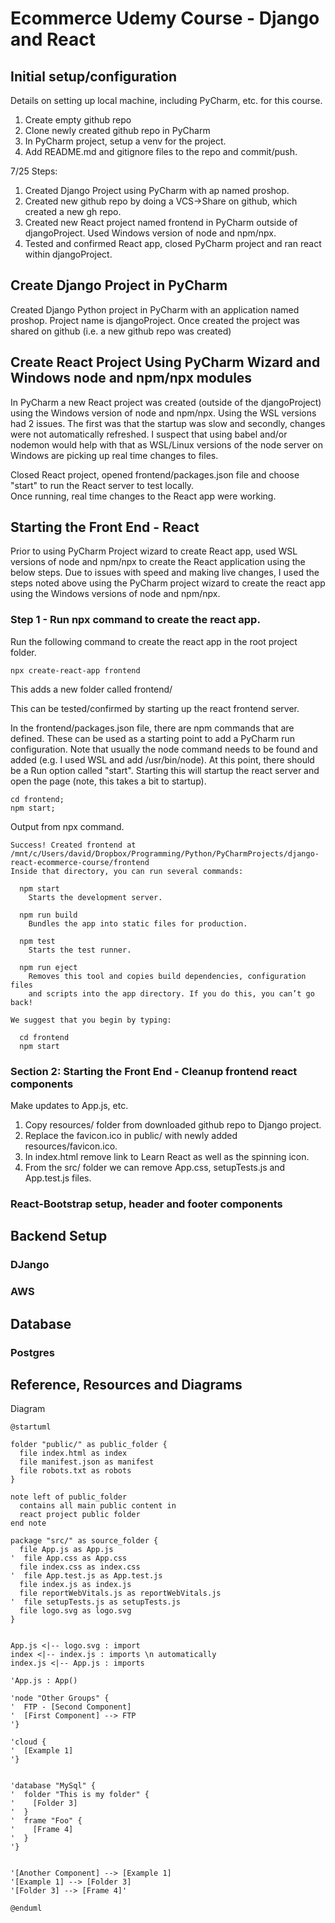 # Ecommerce Udemy Course - Django and React

[TOC levels=2]: # "## Table of contents"

## Initial setup/configuration

Details on setting up local machine, including PyCharm, etc. for this course.

1. Create empty github repo
2. Clone newly created github repo in PyCharm
3. In PyCharm project, setup a venv for the project.
4. Add README.md and gitignore files to the repo and commit/push.

7/25 Steps:

1. Created Django Project using PyCharm with ap named proshop.
2. Created new github repo by doing a VCS->Share on github, which created a new gh repo.
3. Created new React project named frontend in PyCharm outside of djangoProject. Used Windows version of node and
   npm/npx.
4. Tested and confirmed React app, closed PyCharm project and ran react within djangoProject.

## Create Django Project in PyCharm

Created Django Python project in PyCharm with an application named proshop. Project name is djangoProject. Once created
the project was shared on github (i.e. a new github repo was created)

## Create React Project Using PyCharm Wizard and Windows node and npm/npx modules

In PyCharm a new React project was created (outside of the djangoProject) using the Windows version of node and npm/npx.
Using the WSL versions had 2 issues. The first was that the startup was slow and secondly, changes were not
automatically refreshed. I suspect that using babel and/or nodemon would help with that as WSL/Linux versions of the
node server on Windows are picking up real time changes to files.

Closed React project, opened frontend/packages.json file and choose "start" to run the React server to test locally.  
Once running, real time changes to the React app were working.

## Starting the Front End - React

Prior to using PyCharm Project wizard to create React app, used WSL versions of node and npm/npx to create the React
application using the below steps. Due to issues with speed and making live changes, I used the steps noted above using
the PyCharm project wizard to create the react app using the Windows versions of node and npm/npx.

### Step 1 - Run npx command to create the react app.

Run the following command to create the react app in the root project folder.

`npx create-react-app frontend`

This adds a new folder called frontend/

This can be tested/confirmed by starting up the react frontend server.

In the frontend/packages.json file, there are npm commands that are defined. These can be used as a starting point to
add a PyCharm run configuration. Note that usually the node command needs to be found and added (e.g. I used WSL and add
/usr/bin/node). At this point, there should be a Run option called "start". Starting this will startup the react server
and open the page (note, this takes a bit to startup).

```
cd frontend;
npm start;
```

Output from npx command.

```
Success! Created frontend at /mnt/c/Users/david/Dropbox/Programming/Python/PyCharmProjects/django-react-ecommerce-course/frontend
Inside that directory, you can run several commands:

  npm start
    Starts the development server.

  npm run build
    Bundles the app into static files for production.

  npm test
    Starts the test runner.

  npm run eject
    Removes this tool and copies build dependencies, configuration files
    and scripts into the app directory. If you do this, you can’t go back!

We suggest that you begin by typing:

  cd frontend
  npm start

```

### Section 2: Starting the Front End - Cleanup frontend react components

Make updates to App.js, etc.

1. Copy resources/ folder from downloaded github repo to Django project.
2. Replace the favicon.ico in public/ with newly added resources/favicon.ico.
3. In index.html remove link to Learn React as well as the spinning icon.
4. From the src/ folder we can remove App.css, setupTests.js and App.test.js files. 

### React-Bootstrap setup, header and footer components



## Backend Setup

### DJango

### AWS

## Database

### Postgres

## Reference, Resources and Diagrams

Diagram

```plantuml
@startuml

folder "public/" as public_folder {
  file index.html as index
  file manifest.json as manifest
  file robots.txt as robots
}

note left of public_folder
  contains all main public content in
  react project public folder
end note

package "src/" as source_folder {
  file App.js as App.js
'  file App.css as App.css
  file index.css as index.css
'  file App.test.js as App.test.js
  file index.js as index.js
  file reportWebVitals.js as reportWebVitals.js
'  file setupTests.js as setupTests.js
  file logo.svg as logo.svg
}


App.js <|-- logo.svg : import
index <|-- index.js : imports \n automatically
index.js <|-- App.js : imports

'App.js : App()

'node "Other Groups" {
'  FTP - [Second Component]
'  [First Component] --> FTP
'}

'cloud {
'  [Example 1]
'}


'database "MySql" {
'  folder "This is my folder" {
'    [Folder 3]
'  }
'  frame "Foo" {
'    [Frame 4]
'  }
'}


'[Another Component] --> [Example 1]
'[Example 1] --> [Folder 3]
'[Folder 3] --> [Frame 4]'

@enduml
```


